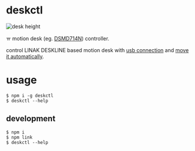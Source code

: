 # deskctl

![desk height](https://svgs.chitacan.io/desk)

ㅠ motion desk (eg. [DSMD714N](https://www.desker.co.kr/product/DSMD714N/WWWW)) controller.

control LINAK DESKLINE based motion desk with [usb connection](https://www.linak.kr/%EC%A0%9C%ED%92%88/%EC%8A%A4%EC%9C%84%EC%B9%98/desk-control-basic-software%EB%8D%B0%EC%8A%A4%ED%81%AC-%EC%BB%A8%ED%8A%B8%EB%A1%A4-%EB%B2%A0%EC%9D%B4%EC%A7%81-%EC%86%8C%ED%94%84%ED%8A%B8%EC%9B%A8%EC%96%B4/) and [move it automatically](https://github.com/chitacan/deskctl/actions?query=event%3Aschedule).

# usage

```
$ npm i -g deskctl
$ deskctl --help
```

## development

```
$ npm i
$ npm link
$ deskctl --help
```
